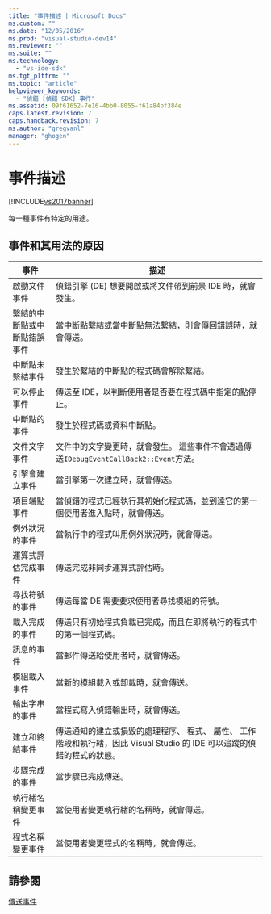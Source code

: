 ```yaml
---
title: "事件描述 | Microsoft Docs"
ms.custom: ""
ms.date: "12/05/2016"
ms.prod: "visual-studio-dev14"
ms.reviewer: ""
ms.suite: ""
ms.technology: 
  - "vs-ide-sdk"
ms.tgt_pltfrm: ""
ms.topic: "article"
helpviewer_keywords: 
  - "偵錯 [偵錯 SDK] 事件"
ms.assetid: 09f61652-7e16-4bb0-8055-f61a84bf384e
caps.latest.revision: 7
caps.handback.revision: 7
ms.author: "gregvanl"
manager: "ghogen"
---
```

# 事件描述
[!INCLUDE[vs2017banner](../../code-quality/includes/vs2017banner.md)]

每一種事件有特定的用途。  
  
## 事件和其用法的原因  
  
|事件|描述|  
|--------|--------|  
|啟動文件事件|偵錯引擎 \(DE\) 想要開啟或將文件帶到前景 IDE 時，就會發生。|  
|繫結的中斷點或中斷點錯誤事件|當中斷點繫結或當中斷點無法繫結，則會傳回錯誤時，就會傳送。|  
|中斷點未繫結事件|發生於繫結的中斷點的程式碼會解除繫結。|  
|可以停止事件|傳送至 IDE，以判斷使用者是否要在程式碼中指定的點停止。|  
|中斷點的事件|發生於程式碼或資料中斷點。|  
|文件文字事件|文件中的文字變更時，就會發生。  這些事件不會透過傳送`IDebugEventCallBack2::Event`方法。|  
|引擎會建立事件|當引擎第一次建立時，就會傳送。|  
|項目端點事件|當偵錯的程式已經執行其初始化程式碼，並到達它的第一個使用者進入點時，就會傳送。|  
|例外狀況的事件|當執行中的程式叫用例外狀況時，就會傳送。|  
|運算式評估完成事件|傳送完成非同步運算式評估時。|  
|尋找符號的事件|傳送每當 DE 需要要求使用者尋找模組的符號。|  
|載入完成的事件|傳送只有初始程式負載已完成，而且在即將執行的程式中的第一個程式碼。|  
|訊息的事件|當郵件傳送給使用者時，就會傳送。|  
|模組載入事件|當新的模組載入或卸載時，就會傳送。|  
|輸出字串的事件|當程式寫入偵錯輸出時，就會傳送。|  
|建立和終結事件|傳送通知的建立或損毀的處理程序、 程式、 屬性、 工作階段和執行緒，因此 Visual Studio 的 IDE 可以追蹤的偵錯的程式的狀態。|  
|步驟完成的事件|當步驟已完成傳送。|  
|執行緒名稱變更事件|當使用者變更執行緒的名稱時，就會傳送。|  
|程式名稱變更事件|當使用者變更程式的名稱時，就會傳送。|  
  
## 請參閱  
 [傳送事件](../../extensibility/debugger/sending-events.md)